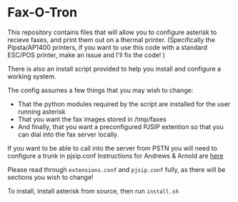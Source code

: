 # Fax-O-Tron

This repository contains files that will allow you to configure asterisk to recieve faxes, and print them out on a thermal printer. (Specifically the Pipsta/AP1400 printers, if you want to use this code with a standard ESC/POS printer, make an issue and I'll fix the code! )

There is also an install script provided to help you install and configure a working system.

The config assumes a few things that you may wish to change:
 - That the python modules required by the script are installed for the user running asterisk
 - That you want the fax images stored in /tmp/faxes
 - And finally, that you want a preconfigured PJSIP extention so that you can dial into the fax server locally.

If you want to be able to call into the server from PSTN you will need to configure a trunk in pjsip.conf
Instructions for Andrews & Arnold are [here](https://support.aa.net.uk/VoIP_Phones_-_Asterisk)

Please read through `extensions.conf` and `pjsip.conf` fully, as there will be sections you wish to change!

To install, install asterisk from source, then run `install.sh`